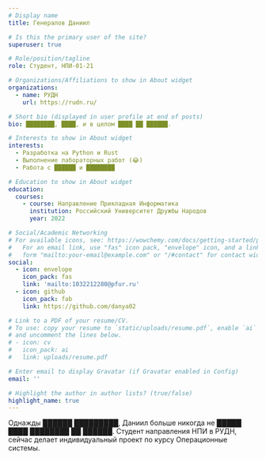 ```yaml
---
# Display name
title: Генералов Даниил

# Is this the primary user of the site?
superuser: true

# Role/position/tagline
role: Студент, НПИ-01-21

# Organizations/Affiliations to show in About widget
organizations:
  - name: РУДН
    url: https://rudn.ru/

# Short bio (displayed in user profile at end of posts)
bio: ████████, ████, и в целом ████ ██ ██████.

# Interests to show in About widget
interests:
  - Разработка на Python и Rust
  - Выполнение лабораторных работ (😂)
  - Работа с ██████ и ████████

# Education to show in About widget
education:
  courses:
    - course: Направление Прикладная Информатика
      institution: Российский Университет Дружбы Народов
      year: 2022

# Social/Academic Networking
# For available icons, see: https://wowchemy.com/docs/getting-started/page-builder/#icons
#   For an email link, use "fas" icon pack, "envelope" icon, and a link in the
#   form "mailto:your-email@example.com" or "/#contact" for contact widget.
social:
  - icon: envelope
    icon_pack: fas
    link: 'mailto:1032212280@pfur.ru'
  - icon: github
    icon_pack: fab
    link: https://github.com/danya02

# Link to a PDF of your resume/CV.
# To use: copy your resume to `static/uploads/resume.pdf`, enable `ai` icons in `params.toml`,
# and uncomment the lines below.
# - icon: cv
#   icon_pack: ai
#   link: uploads/resume.pdf

# Enter email to display Gravatar (if Gravatar enabled in Config)
email: ''

# Highlight the author in author lists? (true/false)
highlight_name: true
---
```


Однажды ██████ █████████, Даниил больше никогда не █████ ████ ████████ ██ ██████.
Студент направления НПИ в РУДН, сейчас делает индивидуальный проект по курсу Операционные системы.